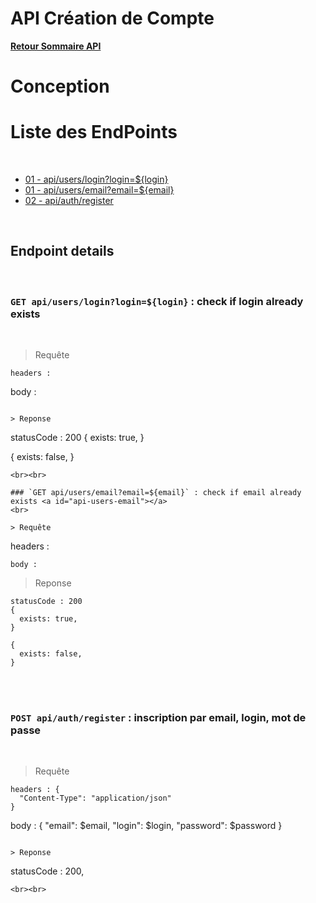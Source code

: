 # API Création de Compte

**[Retour Sommaire API](./00_Sommaire_API.md)**

# Conception

# Liste des EndPoints

<br>

- [01 - api/users/login?login=${login}](#api-users-login)
- [01 - api/users/email?email=${email}](#api-users-email)
- [02 - api/auth/register](#api-auth-register)

<br>

## Endpoint details
<br>

### `GET api/users/login?login=${login}` : check if login already exists <a id="api-users-login"></a>
<br>

> Requête

  ```
  headers :

  ```
  body :

  ```

> Reponse

  ```
  statusCode : 200
  {
    exists: true,
  }

  {
    exists: false,
  }

  ```
<br><br>

### `GET api/users/email?email=${email}` : check if email already exists <a id="api-users-email"></a>
<br>

> Requête

  ```
  headers :

  ```
  body :

  ```

> Reponse

  ```
  statusCode : 200
  {
    exists: true,
  }

  {
    exists: false,
  }

  ```
<br><br>

### `POST api/auth/register` : inscription par email, login, mot de passe <a id="api-auth-register"></a>
<br>

> Requête

  ```
  headers : {
    "Content-Type": "application/json"
  }

  ```
  body : {
    "email": $email,
    "login": $login,
    "password": $password
  }

  ```

> Reponse

  ```

  statusCode : 200,

  ```
<br><br>
